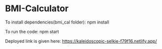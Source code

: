 # BMI-Calculator
To install dependencies(bmi_cal folder):
                npm install 
    
To run the code: 
             npm start
     
Deployed link is given here: https://kaleidoscopic-selkie-f79f16.netlify.app/     
    
    
    

